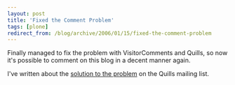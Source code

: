 ```yaml
---
layout: post
title: 'Fixed the Comment Problem'
tags: [plone]
redirect_from: /blog/archive/2006/01/15/fixed-the-comment-problem
---
```


Finally managed to fix the problem with VisitorComments and Quills, so
now it's possible to comment on this blog in a decent manner again.

I've written about the [solution to the
problem](http://lists.etria.com/pipermail/quills-dev/2006-January/000874.html)
on the Quills mailing list.

